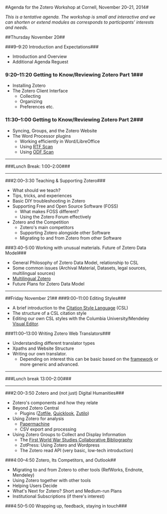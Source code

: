 
#Agenda for the Zotero Workshop at Cornell, November 20&ndash;21, 2014#

*This is a tentative agenda. The workshop is small and interactive and we can shorten or extend modules as corresponds to participants' interests and needs.* 

##Thursday November 20##

###9&ndash;9:20 Introduction and Expectations###
* Introduction and Overview
* Additional Agenda Reguest

### 9:20&ndash;11:20 Getting to Know/Reviewing Zotero Part 1###
* Installing Zotero
* The Zotero Client Interface
	+ Collecting
	+ Organizing
	+ Preferences etc.

### 11:30&ndash;1:00 Getting to Know/Reviewing Zotero Part 2###
* Syncing, Groups, and the Zotero Website
* The Word Processor plugins
	+ Working efficiently in Word/LibreOffice
	+ Using [RTF Scan](http://www.zotero.org/support/rtf_scan)
	+ Using [ODF Scan](http://zotero-odf-scan.github.io/zotero-odf-scan)


*** 
###Lunch Break: 1:00&ndash;2:00###
***

###2:00&ndash;3:30 Teaching &amp; Supporting Zotero###
* What should we teach?
* Tips, tricks, and experiences
* Basic DIY troubleshooting in Zotero
* Supporting Free and Open Source Software (FOSS)
	+ What makes FOSS different?
	+ Using the Zotero Forum effectively
* Zotero and the Competition
	+ Zotero's main competitors
	+ Supporting Zotero alongside other Software
	+ Migrating to and from Zotero from other Software


###3:40&ndash;5:00 Working with unusual materials. Future of Zotero Data Model###
* General Philosophy of Zotero Data Model, relationship to CSL
* Some common issues (Archival Material, Datasets, legal sources, multilingual sources)
* [Multilingual Zotero](http://citationstylist.org/)
* Future Plans for Zotero Data Model


***
##Friday November 21##
###9:00&ndash;11:00 Editing Styles###
* A brief introduction to the [Citation Style Language](http://citationstyles.org/) (CSL)
* The structure of a CSL citation style
* Editing our own CSL styles with the Columbia University/Mendeley [Visual Editor](editor.citationstyles.org/).

###11:00&ndash;13:00 Writing Zotero Web Translators###
* Understanding different translator types
* Xpaths and Website Structure
* Writing our own translator. 
	+ Depending on interest this can be basic based on the [framework](http://www.zotero.org/support/dev/translators/framework) or more generic and advanced.

***
###Lunch break 13:00&ndash;2:00###
***

###2:00&ndash;3:50 Zotero and (not just) Digital Humanities###
* Zotero's components and how they relate
* Beyond Zotero Central
	+ Plugins ([Zotfile](http://www.columbia.edu/~jpl2136/zotfile.html), [Quicklook](https://addons.mozilla.org/en-US/firefox/addon/zoteroquicklook/), [Zutilo](https://addons.mozilla.org/en-us/firefox/addon/zutilo-utility-for-zotero/))
* Using Zotero for analysis	
	+ [Papermachine](http://chrisjr.github.com/papermachines/)
	+ CSV export and processing
* Using Zotero Groups to Collect and Display Information 
	+ The [First World War Studies Collaborative Bibliography](https://www.zotero.org/groups/first_world_war_studies_bibliography)
	+ ZotPress: Using Zotero and Wordpress
	+ The Zotero read API (very basic, low-tech introduction)



###4:00&ndash;4:50 Zotero, Its Competitors, and Outlook##
* Migrating to and from Zotero to other tools (RefWorks, Endnote, Mendeley)
* Using Zotero together with other tools
* Helping Users Decide
* What's Next for Zotero? Short and Medium-run Plans
* Institutional Subscriptions (if there's interest)


###4:50&ndash;5:00 Wrapping up, feedback, staying in touch###
